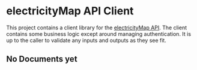 # electricityMap API Client
This project contains a client library for the [electricityMap API](https://electricitymaps.com/).  The client contains some business logic except around managing authentication.  It is up to the caller to validate any inputs and outputs as they see fit.

## No Documents yet
